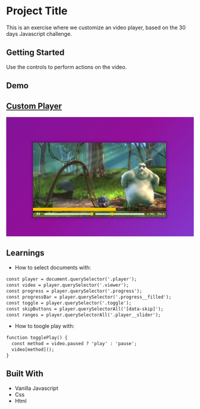 # Project Title

This is an exercise where we customize an video player, based on the 30 days Javascript challenge.

## Getting Started

Use the controls to perform actions on the video.

## Demo

## [Custom Player](https://danielgarciaguillen.github.io/customplayer/)
![Custom Player](/image/customplayer.jpg?raw=true "Custom Player")


## Learnings

* How to select documents with:

```
const player = document.querySelector('.player');
const video = player.querySelector('.viewer');
const progress = player.querySelector('.progress');
const progressBar = player.querySelector('.progress__filled');
const toggle = player.querySelector('.toggle');
const skipButtons = player.querySelectorAll('[data-skip]');
const ranges = player.querySelectorAll('.player__slider');
```
* How to toogle play with:
```
function togglePlay() {
  const method = video.paused ? 'play' : 'pause';
  video[method]();
}
```

## Built With

* Vanilla Javascript
* Css
* Html
